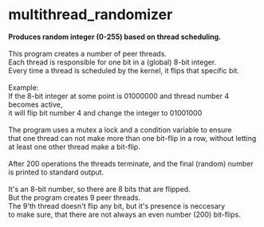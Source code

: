 # multithread_randomizer
<b>Produces random integer (0-255) based on thread scheduling.</b>
<br>
<br>
This program creates a number of peer threads.<br>
Each thread is responsible for one bit in a (global) 8-bit integer.<br>
Every time a thread is scheduled by the kernel, it flips that specific bit.<br>
<br>
Example:<br>
If the 8-bit integer at some point is 01000000 and thread number 4 becomes active,<br>it will flip bit number 4 and change the integer to 01001000<br>
<br>
The program uses a mutex a lock and a condition variable to ensure<br>
that one thread can not make more than one bit-flip in a row, without letting<br>
at least one other thread make a bit-flip.<br>
<br>
After 200 operations the threads terminate, and the final (random) number<br>is printed to standard output.<br>
<br>
It's an 8-bit number, so there are 8 bits that are flipped.<br>
But the program creates 9 peer threads.<br>
The 9'th thread doesn't flip any bit, but it's presence is neccesary<br>
to make sure, that there are not always an even number (200) bit-flips.
